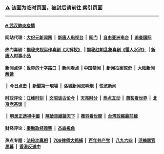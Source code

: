 ### ⚠️ 该面为临时页面，被封后请前往 [索引页面](../link4.md)

---

#### [🔥 武汉肺炎疫情](http://143.110.151.247:10000/videos/corona/)

#### 网站代理：[大纪元新闻网](http://143.110.151.247:10080/gb/) &nbsp;|&nbsp; [新唐人电视台](http://143.110.151.247:8808/gb/) &nbsp;|&nbsp; [网门](http://143.110.151.247:11000/) &nbsp;|&nbsp; [自由亚洲电台](http://143.110.151.247:9800/mandarin/) &nbsp;|&nbsp; [追查国际](http://143.110.151.247:10010/)

#### 热门喜剧：[揭秘央视运作喜剧《大裤衩》](http://143.110.151.247:10000/videos/res/big-shorts/) &nbsp;|&nbsp;[揭秘红朝乱象喜剧《雷人水浒》](http://143.110.151.247:10000/videos/res/OutlawsOfMarsh/) &nbsp;|&nbsp;[新唐人时事小品](http://143.110.151.247:10000/videos/res/comedy/)

#### 新闻点评：[世界的十字路口](http://143.110.151.247/tanghao/) &nbsp;|&nbsp; [新闻看点](http://143.110.151.247/news-insight/) &nbsp;|&nbsp;[中国禁闻](http://143.110.151.247/ntdtv-news/) &nbsp;|&nbsp; [新闻拍案惊奇](http://143.110.151.247/dayu/) &nbsp;|&nbsp; [大陆新闻解读](http://143.110.151.247/ntdtv-comedy/)
####   &nbsp;|&nbsp;  [今日点击](http://143.110.151.247/news-click/)  &nbsp;|&nbsp; [新聞第一現場](http://143.110.151.247/primary-scene/) &nbsp;|&nbsp; [洛城新闻双响炮](http://143.110.151.247/la-news/) &nbsp;|&nbsp; [悦览新闻](http://143.110.151.247/dingyue/)

#### 时政评论：[江峰时刻](http://143.110.151.247/today-in-history/) &nbsp;|&nbsp; [文昭谈古论今](http://143.110.151.247/wenzhao/) &nbsp;|&nbsp; [天亮时分](http://143.110.151.247/tianliang/) &nbsp;|&nbsp; [热点互动](http://143.110.151.247/ntdtv-rdhd/) &nbsp;|&nbsp; [萧茗看世界](http://143.110.151.247/simonegao/) &nbsp;|&nbsp; [北京老茶馆](http://143.110.151.247/teahouse/)  &nbsp;|&nbsp;  
####   &nbsp;|&nbsp;  [明居正透視中國](http://143.110.151.247/decoding-china/)  &nbsp;|&nbsp; [陳破空縱論天下](http://143.110.151.247/pokong/)  &nbsp;|&nbsp; [薇羽看世間](http://143.110.151.247/weiyu/)  &nbsp;|&nbsp; [台湾政經最前線](http://143.110.151.247/taiwan/)   

#### 财经评论：[秦鹏政经观察](http://143.110.151.247/qinpeng/) &nbsp;|&nbsp; [杰森視角 ](http://143.110.151.247/jason/)

#### 热点专题：[法轮功真相](http://143.110.151.247:10000/videos/truth.html) &nbsp;|&nbsp; [709律师大抓捕](http://143.110.151.247:10000/videos/709/) &nbsp;|&nbsp; [百年共产党](http://143.110.151.247:10000/videos/ccp.html) &nbsp;|&nbsp; [八九六四](http://143.110.151.247:10000/videos/88/)  &nbsp;|&nbsp; [活摘器官黑幕](http://143.110.151.247:10000/videos/res/Organs/)  &nbsp;|&nbsp; [香港反送中](http://143.110.151.247:10000/videos/res/hk/) 

<img src='http://gfw-breaker.win/link4.md' width='0px' height='0px'/>

